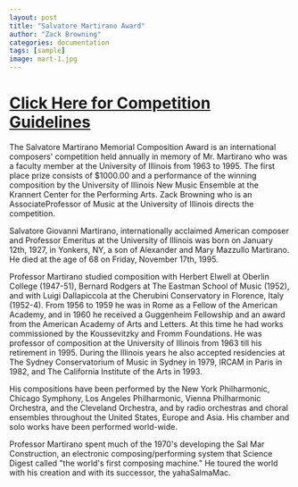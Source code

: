 ```yaml
---
layout: post
title: "Salvatore Martirano Award"
author: "Zack Browning"
categories: documentation
tags: [sample]
image: mart-1.jpg
---
```


# [Click Here for Competition Guidelines](https://music.illinois.edu/martirano-award) #


The Salvatore Martirano Memorial Composition Award is an international composers' competition held annually in memory of Mr. Martirano who was a faculty member at the University of Illinois from 1963 to 1995. The first place prize  consists of $1000.00 and a performance of the winning composition by the University of Illinois New Music Ensemble  at the Krannert Center for the Performing Arts. Zack Browning who is an AssociateProfessor of Music at the University of Illinois directs the competition.

 

Salvatore Giovanni Martirano, internationally acclaimed American composer and Professor Emeritus at the University of Illinois was born on January 12th, 1927, in Yonkers, NY, a son of Alexander and Mary Mazzullo Martirano. He died at the age of 68 on Friday, November 17th, 1995.


Professor Martirano studied composition with Herbert Elwell at Oberlin College (1947-51), Bernard Rodgers at The Eastman School of Music (1952), and with Luigi Dallapiccola at the Cherubini Conservatory in Florence, Italy (1952-4). From 1956 to 1959 he was in Rome as a Fellow of the American Academy, and in 1960 he received a Guggenheim Fellowship and an award from the American Academy of Arts and Letters. At this time he had works commissioned by the Koussevitzky and Fromm Foundations. He was professor of composition at the University of Illinois from 1963 till his retirement in 1995. During the Illinois years he also accepted residencies at The Sydney Conservatorium of Music in Sydney in 1979, IRCAM in Paris in 1982, and The California Institute of the Arts in 1993.


His compositions have been performed by the New York Philharmonic, Chicago Symphony, Los Angeles Philharmonic, Vienna Philharmonic Orchestra, and the Cleveland Orchestra, and by radio orchestras and choral ensembles throughout the United States, Europe and Asia. His chamber and solo works have been performed world-wide.


Professor Martirano spent much of the 1970's developing the Sal Mar Construction, an electronic composing/performing system that Science Digest called "the world's first composing machine." He toured the world with his creation and with its successor, the yahaSalmaMac.

 